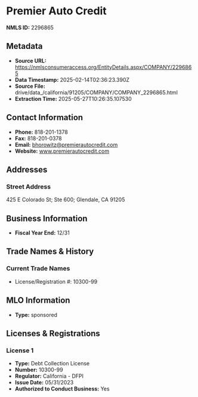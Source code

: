 # Premier Auto Credit

**NMLS ID:** 2296865

## Metadata
- **Source URL:** https://nmlsconsumeraccess.org/EntityDetails.aspx/COMPANY/2296865
- **Data Timestamp:** 2025-02-14T02:36:23.390Z
- **Source File:** drive/data_/california/91205/COMPANY/COMPANY_2296865.html
- **Extraction Time:** 2025-05-27T10:26:35.107530

## Contact Information
- **Phone:** 818-201-1378
- **Fax:** 818-201-0378
- **Email:** bhorowitz@premierautocredit.com
- **Website:** www.premierautocredit.com

## Addresses
### Street Address
425 E Colorado St; Ste 600; Glendale, CA 91205

## Business Information
- **Fiscal Year End:** 12/31

## Trade Names & History
### Current Trade Names
- License/Registration #: 10300-99

## MLO Information
- **Type:** sponsored

## Licenses & Registrations

### License 1
- **Type:** Debt Collection License
- **Number:** 10300-99
- **Regulator:** California - DFPI
- **Issue Date:** 05/31/2023
- **Authorized to Conduct Business:** Yes
